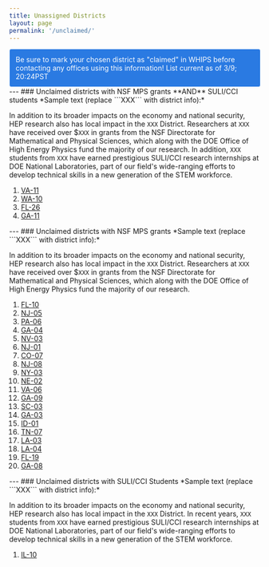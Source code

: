 ```yaml
---
title: Unassigned Districts
layout: page
permalink: '/unclaimed/'
---
```

<style type="text/css">
.alert {
  position: relative;
  padding: 0.75rem 0.75rem;
  border: 1px solid transparent;
  border-radius: 0.25rem;
}
.alert-info {
  color: #fdfdfd;
  background-color: #2a7ae2;
  border-color: #fdfdfd;
}
</style>
<div class="alert alert-info">
Be sure to mark your chosen district as "claimed" in WHIPS before contacting any offices using this information! List current as of 3/9; 20:24PST
</div>
---
### Unclaimed districts with NSF MPS grants **AND** SULI/CCI students
*Sample text (replace ```XXX``` with district info):* 

In addition to its broader impacts on the economy and national security, HEP research also has local impact in the ```XXX``` District. Researchers at ```XXX``` have received over $```XXX``` in grants from the NSF Directorate for Mathematical and Physical Sciences, which along with the DOE Office of High Energy Physics fund the majority of our research. In addition, ```XXX``` students from ```XXX``` have earned prestigious SULI/CCI research internships at DOE National Laboratories, part of our field's wide-ranging efforts to develop technical skills in a new generation of the STEM workforce.
<ol>
<li><a href="https://mbaumer.github.io/us_hep_funding/states/VA/#VA-11">VA-11</a></li>
<li><a href="https://mbaumer.github.io/us_hep_funding/states/WA/#WA-10">WA-10</a></li>
<li><a href="https://mbaumer.github.io/us_hep_funding/states/FL/#FL-26">FL-26</a></li>
<li><a href="https://mbaumer.github.io/us_hep_funding/states/GA/#GA-11">GA-11</a></li>
</ol>
---
### Unclaimed districts with NSF MPS grants
*Sample text (replace ```XXX``` with district info):* 

In addition to its broader impacts on the economy and national security, HEP research also has local impact in the ```XXX``` District. Researchers at ```XXX``` have received over $```XXX``` in grants from the NSF Directorate for Mathematical and Physical Sciences, which along with the DOE Office of High Energy Physics fund the majority of our research.
<ol>
<li><a href="https://mbaumer.github.io/us_hep_funding/states/FL/#FL-10">FL-10</a></li>
<li><a href="https://mbaumer.github.io/us_hep_funding/states/NJ/#NJ-05">NJ-05</a></li>
<li><a href="https://mbaumer.github.io/us_hep_funding/states/PA/#PA-06">PA-06</a></li>
<li><a href="https://mbaumer.github.io/us_hep_funding/states/GA/#GA-04">GA-04</a></li>
<li><a href="https://mbaumer.github.io/us_hep_funding/states/NV/#NV-03">NV-03</a></li>
<li><a href="https://mbaumer.github.io/us_hep_funding/states/NJ/#NJ-01">NJ-01</a></li>
<li><a href="https://mbaumer.github.io/us_hep_funding/states/CO/#CO-07">CO-07</a></li>
<li><a href="https://mbaumer.github.io/us_hep_funding/states/NJ/#NJ-08">NJ-08</a></li>
<li><a href="https://mbaumer.github.io/us_hep_funding/states/NY/#NY-03">NY-03</a></li>
<li><a href="https://mbaumer.github.io/us_hep_funding/states/NE/#NE-02">NE-02</a></li>
<li><a href="https://mbaumer.github.io/us_hep_funding/states/VA/#VA-06">VA-06</a></li>
<li><a href="https://mbaumer.github.io/us_hep_funding/states/GA/#GA-09">GA-09</a></li>
<li><a href="https://mbaumer.github.io/us_hep_funding/states/SC/#SC-03">SC-03</a></li>
<li><a href="https://mbaumer.github.io/us_hep_funding/states/GA/#GA-03">GA-03</a></li>
<li><a href="https://mbaumer.github.io/us_hep_funding/states/ID/#ID-01">ID-01</a></li>
<li><a href="https://mbaumer.github.io/us_hep_funding/states/TN/#TN-07">TN-07</a></li>
<li><a href="https://mbaumer.github.io/us_hep_funding/states/LA/#LA-03">LA-03</a></li>
<li><a href="https://mbaumer.github.io/us_hep_funding/states/LA/#LA-04">LA-04</a></li>
<li><a href="https://mbaumer.github.io/us_hep_funding/states/FL/#FL-19">FL-19</a></li>
<li><a href="https://mbaumer.github.io/us_hep_funding/states/GA/#GA-08">GA-08</a></li>
</ol>
---
### Unclaimed districts with SULI/CCI Students
*Sample text (replace ```XXX``` with district info):* 

In addition to its broader impacts on the economy and national security, HEP research also has local impact in the ```XXX``` District. In recent years, ```XXX``` students from ```XXX``` have earned prestigious SULI/CCI research internships at DOE National Laboratories, part of our field's wide-ranging efforts to develop technical skills in a new generation of the STEM workforce.
<ol>
<li><a href="https://mbaumer.github.io/us_hep_funding/states/IL/#IL-10">IL-10</a></li>
</ol>

